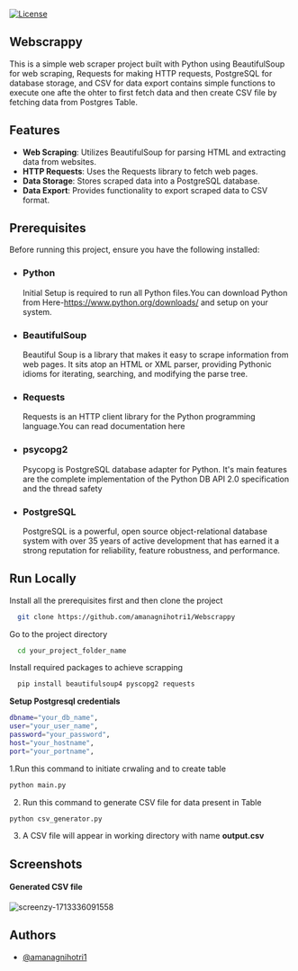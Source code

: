 [![License](https://img.shields.io/badge/License-MIT-yellow.svg)](https://opensource.org/licenses/MIT)

## **Webscrappy**
This is a simple web scraper project built with Python using BeautifulSoup for web scraping, Requests for making HTTP requests, PostgreSQL for database storage, and CSV for data export contains simple functions to execute one afte the ohter to first fetch data and then create CSV file by fetching data from Postgres Table.



## Features
- **Web Scraping**: Utilizes BeautifulSoup for parsing HTML and extracting data from websites.
- **HTTP Requests**: Uses the Requests library to fetch web pages.
- **Data Storage**: Stores scraped data into a PostgreSQL database.
- **Data Export**: Provides functionality to export scraped data to CSV format.
## Prerequisites

Before running this project, ensure you have the following installed:

- ### Python 
    Initial Setup is required to run all Python files.You can download Python from Here-https://www.python.org/downloads/ and setup on your system.
  
- ### BeautifulSoup 
    Beautiful Soup is a library that makes it easy to scrape       information from web pages. It sits atop an HTML or XML parser, providing Pythonic idioms for iterating, searching, and modifying the parse tree. 
- ### Requests 
    Requests is an HTTP client library for the Python programming  language.You can read documentation here
- ### psycopg2  
    Psycopg is PostgreSQL database adapter for Python. It's main features are the complete implementation of the Python DB API 2.0 specification and the thread safety
- ### PostgreSQL 
    PostgreSQL is a powerful, open source object-relational database system with over 35 years of active development that has earned it a strong reputation for reliability, feature robustness, and performance.
## Run Locally
Install all the prerequisites first and then clone the project

```bash
  git clone https://github.com/amanagnihotri1/Webscrappy
```

Go to the project directory

```bash
  cd your_project_folder_name
```
Install required packages to achieve scrapping

```bash
  pip install beautifulsoup4 pyscopg2 requests
```
**Setup Postgresql credentials**
```bash
dbname="your_db_name",
user="your_user_name",
password="your_password",
host="your_hostname",
port="your_portname",
```
1.Run this command to initiate crwaling and to create table

```bash
python main.py
```
2. Run this command to generate CSV file for data present in Table

```bash
python csv_generator.py

```

3. A CSV file will appear in working directory with name **output.csv**

## Screenshots
 #### Generated CSV file
![screenzy-1713336091558](https://github.com/amanagnihotri1/Webscrappy/assets/69078309/2d66a8ef-4bed-459a-b52b-e51e582ac91b)


## Authors

- [@amanagnihotri1](https://www.github.com/amanagnihotri1)

